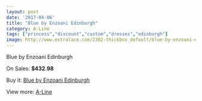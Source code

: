 ```yaml
---
layout: post
date: '2017-04-06'
title: "Blue by Enzoani Edinburgh"
category: A-Line
tags: ["princess","discount","custom","dresses","edinburgh"]
image: http://www.extralace.com/2382-thickbox_default/blue-by-enzoani-edinburgh.jpg
---
```

Blue by Enzoani Edinburgh

On Sales: **$432.98**
<a href="https://www.extralace.com/a-line/1126-blue-by-enzoani-edinburgh.html"><amp-img layout="responsive" width="600" height="600" src="//www.extralace.com/2382-thickbox_default/blue-by-enzoani-edinburgh.jpg" alt="Blue by Enzoani Edinburgh 0" /></a>
<a href="https://www.extralace.com/a-line/1126-blue-by-enzoani-edinburgh.html"><amp-img layout="responsive" width="600" height="600" src="//www.extralace.com/2383-thickbox_default/blue-by-enzoani-edinburgh.jpg" alt="Blue by Enzoani Edinburgh 1" /></a>

Buy it: [Blue by Enzoani Edinburgh](https://www.extralace.com/a-line/1126-blue-by-enzoani-edinburgh.html "Blue by Enzoani Edinburgh")

View more: [A-Line](https://www.extralace.com/2-a-line "A-Line")